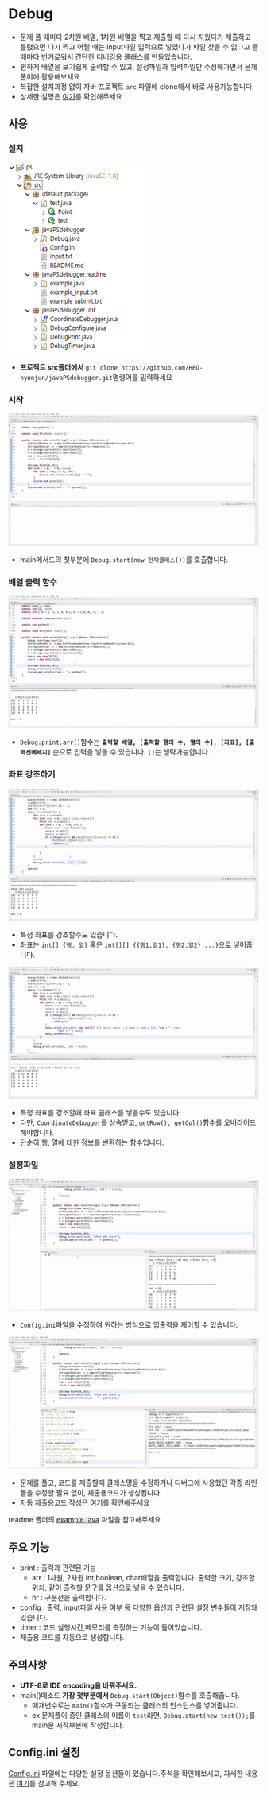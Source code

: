# Debug

- 문제 풀 때마다 2차원 배열, 1차원 배열을 찍고 제출할 때 다시 지웠다가 제출하고 틀렸으면 다시 찍고 어쩔 때는 input파일 입력으로 넣었다가 파일 찾을 수 없다고 뜰 때마다 번거로워서 간단한 디버깅용 클래스를 만들었습니다.
- 편하게 배열을 보기쉽게 출력할 수 있고, 설정파일과 입력파일만 수정해가면서 문제풀이에 활용해보세요
- 복잡한 설치과정 없이 자바 프로젝트 `src` 파일에 clone해서 바로 사용가능합니다.
- 상세한 설명은 [여기](./readme/README_detail.md)를 확인해주세요

## 사용

### 설치

![](./readme/img/example_hierarchy.png)

- **프로젝트 src폴더에서** `git clone https://github.com/HEO-hyunjun/javaPSdebugger.git`명령어를 입력하세요

### 시작

![](./readme/img/start.gif)

- main메서드의 첫부분에 `Debug.start(new 현재클래스())`를 호출합니다.

### 배열 출력 함수

![](./readme/img/useParameter.gif)

- `Debug.print.arr()`함수는 **`출력할 배열, [출력할 행의 수, 열의 수], [좌표], [출력전메세지]`** 순으로 입력을 넣을 수 있습니다.
  `[]`는 생략가능합니다.

### 좌표 강조하기

![](./readme/img/useIntPos.gif)

- 특정 좌표를 강조할수도 있습니다.
- 좌표는 `int[] {행, 열}` 혹은 `int[][] {{행1,열1}, {행2,열2} ...}`으로 넣어줍니다.

![](./readme/img/useCoordinatePos.gif)

- 특정 좌표를 강조할때 좌표 클래스를 넣을수도 있습니다.
- 다만, `CoordinateDebugger`를 상속받고, `getRow(), getCol()`함수를 오버라이드해야합니다.
- 단순히 행, 열에 대한 정보를 반환하는 함수입니다.

### 설정파일

![](./readme/img/useConfig1.gif)

- `Config.ini`파일을 수정하여 원하는 방식으로 입출력을 제어할 수 있습니다.

![](./readme/img/useConfig2.gif)

- 문제를 풀고, 코드를 제출할때 클래스명을 수정하거나 디버그에 사용했던 각종 라인들을 수정할 필요 없이, 제출용코드가 생성됩니다.
- 자동 제출용코드 작성은 [여기](./readme/README_detail.md)를 확인해주세요

readme 폴더의 [example.java](./readme/example.java) 파일을 참고해주세요

## 주요 기능

- print : 출력과 관련된 기능
  - arr : 1차원, 2차원 int,boolean, char배열을 출력합니다. 출력할 크기, 강조할 위치, 같이 출력할 문구를 옵션으로 넣을 수 있습니다.
  - hr : 구분선을 출력합니다.
- config : 출력, input파일 사용 여부 등 다양한 옵션과 관련된 설정 변수들이 저장돼있습니다.
- timer : 코드 실행시간,메모리를 측정하는 기능이 들어있습니다.
- 제출용 코드를 자동으로 생성합니다.

## 주의사항

- **UTF-8로 IDE encoding을 바꿔주세요.**
- main()메소드 **가장 첫부분에서** `Debug.start(Object)`함수를 호출해줍니다.
  - 매개변수로는 `main()`함수가 구동되는 클래스의 인스턴스를 넣어줍니다.
  - ex 문제풀이 중인 클래스의 이름이 `test`라면, `Debug.start(new test());`를 main문 시작부분에 작성합니다.

## Config.ini 설정

[Config.ini](./Config.ini) 파일에는 다양한 설정 옵션들이 있습니다.주석을 확인해보시고, 자세한 내용은 [여기](./readme/README_detail.md)를 참고해 주세요.
